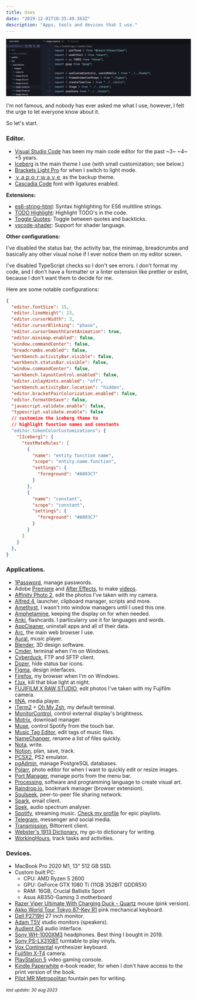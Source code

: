 ```yaml
---
title: Uses
date: "2019-12-01T10:35:49.363Z"
description: "Apps, tools and devices that I use."
---
```


![code](code.png)

I'm not famous, and nobody has ever asked me what I use, however, I felt the urge to let everyone know about it. 

So let's start.

### Editor.

- [Visual Studio Code](https://code.visualstudio.com) has been my main code editor for the past ~3~ ~4~ +5 years.
- [Iceberg](https://marketplace.visualstudio.com/items?itemName=cocopon.iceberg-theme) is the main theme I use (with small customization; see below.)
- [Brackets Light Pro](https://marketplace.visualstudio.com/items?itemName=fehey.brackets-light-pro) for when I switch to light mode.
- [ｖａｐｏｒｗａｖｅ](https://marketplace.visualstudio.com/items?itemName=this-fifo.vaporwave-theme-vscode) as the backup theme.
- [Cascadia Code](https://github.com/microsoft/cascadia-code) font with ligatures enabled.

**Extensions:**

- [es6-string-html](https://marketplace.visualstudio.com/items?itemName=Tobermory.es6-string-html): Syntax highlighting for ES6 multiline strings.
- [TODO Highlight](https://marketplace.visualstudio.com/items?itemName=wayou.vscode-todo-highlight): Highlight TODO's in the code.
- [Toggle Quotes](https://marketplace.visualstudio.com/items?itemName=BriteSnow.vscode-toggle-quotes): Toggle between quotes and backticks.
- [vscode-shader](https://marketplace.visualstudio.com/items?itemName=slevesque.shader): Support for shader language.

**Other configurations:**

I've disabled the status bar, the activity bar, the minimap, breadcrumbs and basically any other visual noise if I ever notice them on my editor screen.

I've disabled TypeScript checks so I don't see errors. I don't format my code, and I don't have a formatter or a linter extension like prettier or eslint, because I don't want them to decide for me.

Here are some notable configurations:

```json
{
  "editor.fontSize": 15,
  "editor.lineHeight": 23,
  "editor.cursorWidth": 3,
  "editor.cursorBlinking": "phase",
  "editor.cursorSmoothCaretAnimation": true,
  "editor.minimap.enabled": false,
  "window.commandCenter": false,
  "breadcrumbs.enabled": false,
  "workbench.activityBar.visible": false,
  "workbench.statusBar.visible": false,
  "window.commandCenter": false,
  "workbench.layoutControl.enabled": false,
  "editor.inlayHints.enabled": "off",
  "workbench.activityBar.location": "hidden",
  "editor.bracketPairColorization.enabled": false,
  "editor.formatOnSave": false,
  "javascript.validate.enable": false,
  "typescript.validate.enable": false
  // customize the iceberg theme to 
  // highlight function names and constants
  "editor.tokenColorCustomizations": {
    "[Iceberg]": {
      "textMateRules": [
        {
          "name": "entity function name",
          "scope": "entity.name.function",
          "settings": {
            "foreground": "#A093C7"
          }
        },
        {
          "name": "constant",
          "scope": "constant",
          "settings": {
            "foreground": "#A093C7"
          }
        }
      ]
    }
  },
}
```


### Applications.

- [1Password](https://1password.com/), manage passwords.
- Adobe [Premiere](https://www.adobe.com/products/premiere.html) and [After Effects](https://www.adobe.com/products/aftereffects.html), to make [videos](https://youtube.com/@a1000joys).
- [Affinity Photo 2](https://affinity.serif.com/en-us/photo/), edit the photos I've taken with my camera.
- [Alfred 4](https://www.alfredapp.com), launcher, clipboard manager, scripts and more.
- [Amethyst](https://github.com/ianyh/Amethyst), I wasn't into window managers until I used this one.
- [Amphetamine](https://apps.apple.com/us/app/amphetamine/id937984704), keeping the display on for when needed.
- [Anki](https://apps.ankiweb.net/index.html), flashcards. I particularry use it for languages and words.
- [AppCleaner](https://freemacsoft.net/appcleaner/), uninstall apps and all of their data.
- [Arc](https://arc.net/), the main web browser I use.
- [Aural](https://github.com/kartik-venugopal/aural-player), music player.
- [Blender](https://www.blender.org/), 3D design software.
- [Cmder](https://cmder.app/), terminal when I'm on Windows.
- [Cyberduck](https://cyberduck.io/), FTP and SFTP client.
- [Dozer](https://github.com/Mortennn/Dozer/), hide status bar icons.
- [Figma](https://www.figma.com/), design interfaces.
- [Firefox](https://www.mozilla.org/en-US/firefox/developer/), my browser when I'm on Windows. 
- [f.lux](https://justgetflux.com/), kill that blue light at night. 
- [FUJIFILM X RAW STUDIO](https://fujifilm-x.com/en-us/support/download/software/x-raw-studio/), edit photos I've taken with my Fujifilm camera.
- [IINA](https://iina.io/), media player.
- [iTerm2](https://iterm2.com) + [Oh My Zsh](https://github.com/ohmyzsh/ohmyzsh), my default terminal.
- [MonitorControl](https://github.com/MonitorControl/MonitorControl), control external display's brightness.
- [Motrix](https://motrix.app/), download manager.
- [Muse](https://github.com/xzzz9097/Muse), control Spotify from the touch bar.
- [Music Tag Editor](https://yomysoft.com/helper/mte/), edit tags of music files.
- [NameChanger](https://mrrsoftware.com/namechanger/), rename a list of files quickly.
- [Nota](https://nota.md/), write.
- [Notion](https://www.notion.so/), plan, save, track.
- [PCSX2](https://pcsx2.net/), PS2 emulator.
- [pgAdmin](https://www.pgadmin.org/), manage PostgreSQL databases.
- [Polarr](https://www.polarr.com/), photo editor for when I want to quickly edit or resize images.
- [Port Manager](https://portmanager.app/), manage ports from the menu bar.
- [Processing](https://processing.org/), software and programming language to create visual art.
- [Raindrop.io](https://raindrop.io/), bookmark manager (browser extension).
- [Soulseek](http://www.slsknet.org), peer-to-peer file sharing network.
- [Spark](https://sparkmailapp.com/), email client.
- [Spek](https://www.spek.cc/), audio spectrum analyser.
- [Spotify](https://www.spotify.com/), streaming music. [Check my profile](https://open.spotify.com/user/poeti8) for epic playlists.
- [Telegram](https://telegram.org), messenger and social media.
- [Transmission](https://transmissionbt.com/), Bittorrent client.
- [Webster's 1913 Dictionary](https://github.com/websterParser/WebsterParser), my go-to dictionary for writing.
- [WorkingHours](https://workinghoursapp.com/), track tasks and activities.

### Devices.

- MacBook Pro 2020 M1, 13" 512 GB SSD.
- Custom built PC:
  - CPU: AMD Ryzen 5 2600
  - GPU: GeForce GTX 1080 Ti (11GB 352BIT GDDR5X)
  - RAM: 16GB, Crucial Ballistix Sport
  - Asus AB350-Gaming 3 motherboard
- [Razer Viper Ultimate With Charging Duck - Quartz](https://www.razer.com/ap-en/gaming-mice/razer-viper-ultimate/5442682200) mouse (pink version).
- [Akko World Tour Tokyo 87-Key R1](https://en.akkogear.com/product/akko-world-tour-tokyo-r1-3087-mechanical-keyboard/) pink mechanical keyboard.
- [Dell P2719H](https://www.dell.com/ae/business/p/dell-p2719h-monitor/pd) 27 inch monitor.
- [Adam T5V](https://www.adam-audio.com/en/t-series/t5v/) studio monitors (speakers).
- [Audient iD4](https://audient.com/products/audio-interfaces/id4/overview/) audio interface.
- [Sony WH-1000XM3](https://www.sony.com/electronics/headband-headphones/wh-1000xm3) headphones. Best thing I bought in 2019.
- [Sony PS-LX310BT](https://electronics.sony.com/audio/audio-components/turntables/p/pslx310bt) turntable to play vinyls.
- [Vox Continental](https://voxamps.com/product/vox-continental-73-keys/) synthesizer keyboard.
- [Fujifilm X-T4](https://fujifilm-x.com/en-us/products/cameras/x-t4/) camera. 
- [PlayStation 5](https://www.playstation.com) video gaming console.
- [Kindle Paperwhite](https://www.amazon.com/dp/B07CXG6C9W) e-book reader, for when I don't have access to the print version of the book.
- [Pilot MR Metropolitan](https://www.penchalet.com/fine_pens/fountain_pens/pilot_mr_metropolitan_fountain_pen.html) fountain pen for writing.


<small><i>last update: 30 aug 2023</i></small>